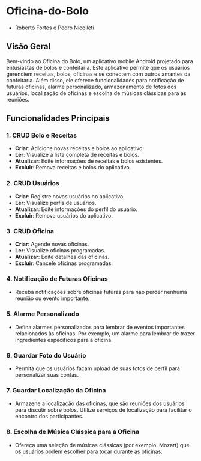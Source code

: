 # Oficina-do-Bolo
- Roberto Fortes e Pedro Nicolleti

## Visão Geral

Bem-vindo ao Oficina do Bolo, um aplicativo mobile Android projetado para entusiastas de bolos e confeitaria. Este aplicativo permite que os usuários gerenciem receitas, bolos, oficinas e se conectem com outros amantes da confeitaria. Além disso, ele oferece funcionalidades para notificação de futuras oficinas, alarme personalizado, armazenamento de fotos dos usuários, localização de oficinas e escolha de músicas clássicas para as reuniões.

## Funcionalidades Principais

### 1. CRUD Bolo e Receitas
- **Criar**: Adicione novas receitas e bolos ao aplicativo.
- **Ler**: Visualize a lista completa de receitas e bolos.
- **Atualizar**: Edite informações de receitas e bolos existentes.
- **Excluir**: Remova receitas e bolos do aplicativo.

### 2. CRUD Usuários
- **Criar**: Registre novos usuários no aplicativo.
- **Ler**: Visualize perfis de usuários.
- **Atualizar**: Edite informações do perfil do usuário.
- **Excluir**: Remova usuários do aplicativo.

### 3. CRUD Oficina
- **Criar**: Agende novas oficinas.
- **Ler**: Visualize oficinas programadas.
- **Atualizar**: Edite detalhes das oficinas.
- **Excluir**: Cancele oficinas programadas.

### 4. Notificação de Futuras Oficinas
- Receba notificações sobre oficinas futuras para não perder nenhuma reunião ou evento importante.

### 5. Alarme Personalizado
- Defina alarmes personalizados para lembrar de eventos importantes relacionados às oficinas. Por exemplo, um alarme para lembrar de trazer ingredientes específicos para a oficina.

### 6. Guardar Foto do Usuário
- Permita que os usuários façam upload de suas fotos de perfil para personalizar suas contas.

### 7. Guardar Localização da Oficina
- Armazene a localização das oficinas, que são reuniões dos usuários para discutir sobre bolos. Utilize serviços de localização para facilitar o encontro dos participantes.

### 8. Escolha de Música Clássica para a Oficina
- Ofereça uma seleção de músicas clássicas (por exemplo, Mozart) que os usuários podem escolher para tocar durante as oficinas.
